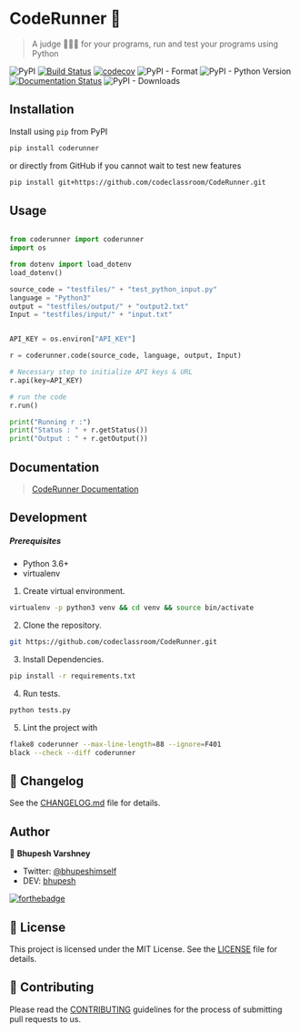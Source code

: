 # CodeRunner 🏃

> A judge 👨🏽‍⚖️ for your programs, run and test your programs using Python


![PyPI](https://img.shields.io/pypi/v/coderunner?color=blue)
[![Build Status](https://travis-ci.org/codeclassroom/CodeRunner.svg?branch=master)](https://travis-ci.org/codeclassroom/CodeRunner)
[![codecov](https://codecov.io/gh/codeclassroom/CodeRunner/branch/master/graph/badge.svg)](https://codecov.io/gh/codeclassroom/CodeRunner)
![PyPI - Format](https://img.shields.io/pypi/format/coderunner?color=orange)
![PyPI - Python Version](https://img.shields.io/pypi/pyversions/coderunner)
[![Documentation Status](https://readthedocs.org/projects/coderunner/badge/?version=latest)](https://coderunner.readthedocs.io/en/latest/?badge=latest)
![PyPI - Downloads](https://img.shields.io/pypi/dm/coderunner?color=blue)


## Installation

Install using `pip` from PyPI

```bash
pip install coderunner
```

or directly from GitHub if you cannot wait to test new features

```bash
pip install git+https://github.com/codeclassroom/CodeRunner.git
```

## Usage

```python

from coderunner import coderunner
import os

from dotenv import load_dotenv
load_dotenv()

source_code = "testfiles/" + "test_python_input.py"
language = "Python3"
output = "testfiles/output/" + "output2.txt"
Input = "testfiles/input/" + "input.txt"


API_KEY = os.environ["API_KEY"]

r = coderunner.code(source_code, language, output, Input)

# Necessary step to initialize API keys & URL
r.api(key=API_KEY)

# run the code
r.run()

print("Running r :")
print("Status : " + r.getStatus())
print("Output : " + r.getOutput())
```

## Documentation

> [CodeRunner Documentation](https://coderunner.readthedocs.io/en/latest/)


## Development

##### Prerequisites
- Python 3.6+
- virtualenv

1. Create virtual environment.
```bash
virtualenv -p python3 venv && cd venv && source bin/activate
```
2. Clone the repository.
```bash
git https://github.com/codeclassroom/CodeRunner.git
```
3. Install Dependencies.
```bash
pip install -r requirements.txt
```
4. Run tests.
```bash
python tests.py
```
5. Lint the project with
```bash
flake8 coderunner --max-line-length=88 --ignore=F401
black --check --diff coderunner
```

## 📝 Changelog

See the [CHANGELOG.md](CHANGELOG.md) file for details.


## Author

👥 **Bhupesh Varshney**

- Twitter: [@bhupeshimself](https://twitter.com/bhupeshimself)
- DEV: [bhupesh](https://dev.to/bhupesh)

[![forthebadge](https://forthebadge.com/images/badges/built-with-love.svg)](https://forthebadge.com)

## 📜 License

This project is licensed under the MIT License. See the [LICENSE](LICENSE) file for details.

## 👋 Contributing

Please read the [CONTRIBUTING](CONTRIBUTING.md) guidelines for the process of submitting pull requests to us.
